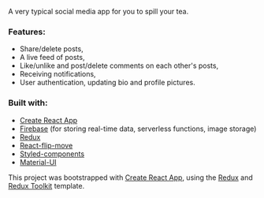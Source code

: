 A very typical social media app for you to spill your tea. 

### Features:

- Share/delete posts,
- A live feed of posts,
- Like/unlike and post/delete comments on each other's posts,
- Receiving notifications,
- User authentication, updating bio and profile pictures.

### Built with:

- [Create React App](https://reactjs.org)
- [Firebase](https://firebase.google.com/) (for storing real-time data, serverless functions, image storage)
- [Redux](https://redux.js.org/)
- [React-flip-move](https://github.com/joshwcomeau/react-flip-move)
- [Styled-components](https://styled-components.com/)
- [Material-UI](https://material-ui.com/)


This project was bootstrapped with [Create React App](https://github.com/facebook/create-react-app), using the [Redux](https://redux.js.org/) and [Redux Toolkit](https://redux-toolkit.js.org/) template.


